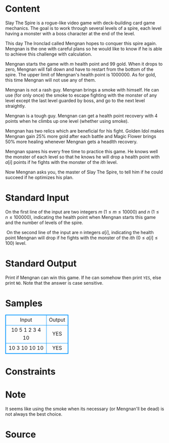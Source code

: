 
# Content

Slay The Spire is a rogue-like video game with deck-building card game mechanics. The goal is to work through several levels of a spire, each level having a monster with a boss character at the end of the level.

This day The Ironclad called Mengnan hopes to conquer this spire again. Mengnan is the one with careful plans so he would like to know if he is able to achieve this challenge with calculation.

Mengnan starts the game with $m$ health point and $99$ gold. When it drops to zero, Mengnan will fall down and have to restart from the bottom of the spire. The upper limit of Mengnan's health point is $1000000$. As for gold, this time Mengnan will not use any of them.

Mengnan is not a rash guy. Mengnan brings a smoke with himself. He can use (for only once) the smoke to escape fighting with the monster of any level except the last level guarded by boss, and go to the next level straightly. 

Mengnan is a tough guy. Mengnan can get a health point recovery with $4$ points when he climbs up one level (whether using smoke).

Mengnan has two relics which are beneficial for his fight. Golden Idol makes Mengnan gain $25\%$ more gold after each battle and Magic Flower brings $50\%$ more healing whenever Mengnan gets a headlth recovery.

Mengnan spares his every free time to practice this game. He knows well the monster of each level so that he knows he will drop a health point with $a[i]$ points if he fights with the monster of the $ith$ level.

Now Mengnan asks you, the master of Slay The Spire, to tell him if he could succeed if he optimizes his plan.

# Standard Input

On the first line of the input are two integers $m$ ($1 \leq m \leq 10000$) and $n$ ($1 \leq n \leq 100000$), indicating the health point when Mengnan starts this game and the number of levels of the spire.

​	On the second line of the input are n integers $a[i]$, indicating the health point Mengnan will drop if he fights with the monster of the $ith$ ($0 \leq a[i] \leq 100$) level.

# Standard Output

Print if Mengnan can win this game. If he can somehow then print `YES`, else print `NO`. Note that the answer is case sensitive.

# Samples

<style>
        table,table tr th, table tr td { border:1px solid #0094ff; }
        table { width: 200px; min-height: 25px; line-height: 25px; text-align: center; border-collapse: collapse;}   
    </style>
<table>
	<tr>
		<td>Input</td>
		<td>Output</td>
	</tr>
<tr><td>10 5
1 2 3 4 10</td><td>YES</td></tr><tr><td>10 3
10 10 10</td><td>YES</td></tr></table>


# Constraints



# Note

It seems like using the smoke when its necessary (or Mengnan'll be dead) is not always the best choice.

# Source


